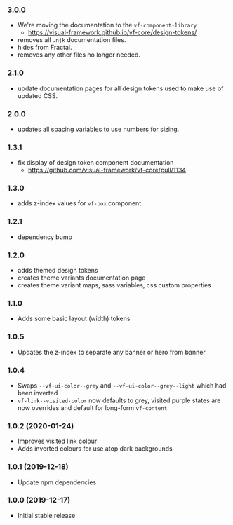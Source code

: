 ### 3.0.0

- We're moving the documentation to the `vf-component-library`
  - https://visual-framework.github.io/vf-core/design-tokens/
- removes all `.njk` documentation files.
- hides from Fractal.
- removes any other files no longer needed.

### 2.1.0

- update documentation pages for all design tokens used to make use of updated CSS.

### 2.0.0

- updates all spacing variables to use numbers for sizing.

### 1.3.1

- fix display of design token component documentation
  - https://github.com/visual-framework/vf-core/pull/1134

### 1.3.0

- adds z-index values for `vf-box` component

### 1.2.1

- dependency bump

### 1.2.0

- adds themed design tokens
- creates theme variants documentation page
- creates theme variant maps, sass variables, css custom properties

### 1.1.0

- Adds some basic layout (width) tokens

### 1.0.5

- Updates the z-index to separate any banner or hero from banner

### 1.0.4

- Swaps `--vf-ui-color--grey` and `--vf-ui-color--grey--light` which had been inverted
- `vf-link--visited-color` now defaults to grey, visited purple states are now overrides and default for long-form `vf-content`

### 1.0.2 (2020-01-24)

- Improves visited link colour
- Adds inverted colours for use atop dark backgrounds

### 1.0.1 (2019-12-18)

- Update npm dependencies

### 1.0.0 (2019-12-17)

- Initial stable release
